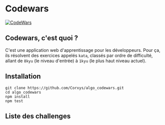 # Codewars

[![CodeWars](https://www.codewars.com/users/Corxys/badges/large)](https://www.codewars.com/users/Corxys)

## Codewars, c'est quoi ?
C'est une application web d'apprentissage pour les développeurs. Pour ça, ils résolvent des exercices appelés `kata`,
classés par ordre de difficulté, allant de `8kyu` (le niveau d'entrée) à `1kyu` (le plus haut niveau actuel).

## Installation
```
git clone https://github.com/Corxys/algo_codewars.git
cd algo_codewars
npm install
npm test
```

## Liste des challenges
